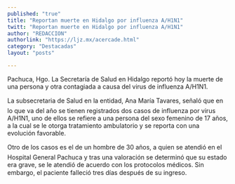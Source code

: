 ```yaml
---
published: "true"
title: "Reportan muerte en Hidalgo por influenza A/H1N1"
twitt: "Reportan muerte en Hidalgo por influenza A/H1N1"
author: "REDACCION"
authorlink: "https://ljz.mx/acercade.html"
category: "Destacadas"
layout: "posts"

---
```



  Pachuca, Hgo. La Secretaría de Salud en Hidalgo reportó hoy la muerte de una persona y otra contagiada a causa del virus de influenza A/H1N1.



  La subsecretaria de Salud en la entidad, Ana María Tavares, señaló que en lo que va del año se tienen registrados dos casos de influenza por virus A/H1N1, uno de ellos se refiere a una persona del sexo femenino de 17 años, a la cual se le otorga tratamiento ambulatorio y se reporta con una evolución favorable.



  Otro de los casos es el de un hombre de 30 años, a quien se atendió en el Hospital General Pachuca y tras una valoración se determinó que su estado era grave, se le atendió de acuerdo con los protocolos médicos. Sin embargo, el paciente falleció tres días después de su ingreso.

